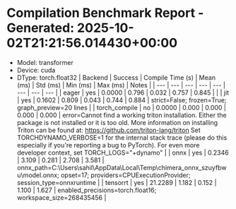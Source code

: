 # Compilation Benchmark Report - Generated: 2025-10-02T21:21:56.014430+00:00
- Model: transformer
- Device: cuda
- DType: torch.float32 | Backend | Success | Compile Time (s) | Mean (ms) | Std (ms) | Min (ms) | Max (ms) | Notes |
| --- | --- | --- | --- | --- | --- | --- | --- |
| eager | yes | 0.0000 | 0.796 | 0.032 | 0.757 | 0.845 | |
| jit | yes | 0.1602 | 0.809 | 0.043 | 0.744 | 0.884 | strict=False; frozen=True; graph_preview=20 lines |
| torch_compile | no | 0.0000 | 0.000 | 0.000 | 0.000 | 0.000 | error=Cannot find a working triton installation. Either the package is not installed or it is too old. More information on installing Triton can be found at: https://github.com/triton-lang/triton Set TORCHDYNAMO_VERBOSE=1 for the internal stack trace (please do this especially if you're reporting a bug to PyTorch). For even more developer context, set TORCH_LOGS="+dynamo" |
| onnx | yes | 0.2346 | 3.109 | 0.281 | 2.708 | 3.581 | onnx_path=C:\Users\sahil\AppData\Local\Temp\chimera_onnx_szuyfbwu\model.onnx; opset=17; providers=CPUExecutionProvider; session_type=onnxruntime |
| tensorrt | yes | 21.2289 | 1.182 | 0.152 | 1.100 | 1.627 | enabled_precisions=torch.float16; workspace_size=268435456 |
